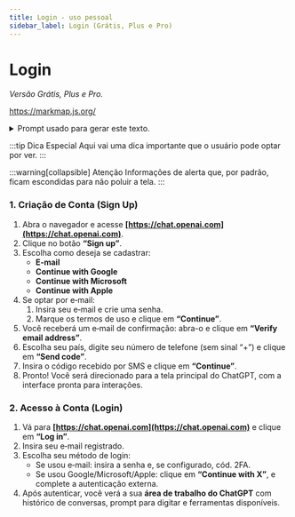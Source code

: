 ```yaml
---
title: Login - uso pessoal
sidebar_label: Login (Grátis, Plus e Pro)
---
```

# Login
*Versão Grátis, Plus e Pro.*

https://markmap.js.org/

<details>
<summary>Prompt usado para gerar este texto.</summary>
<div>
**Persona e Objetivo:**
Você é um especialista em experiência do usuário (UX Writer) e redator técnico. Seu objetivo é criar um guia de usuário passo a passo, claro, conciso e fácil de seguir, para a criação de conta e login no ChatGPT.
<br/>**Contexto:**
Este guia será publicado em uma base de conhecimento interna para ajudar funcionários de uma empresa que estão começando a usar a ferramenta, abrangendo tanto o acesso pessoal quanto o acesso corporativo via plano Team.
<br/>**Tarefa:**
Gere o guia passo a passo seguindo estritamente a estrutura e os requisitos abaixo.
</div>
</details>

:::tip Dica Especial
Aqui vai uma dica importante que o usuário pode optar por ver.
:::

:::warning[collapsible] Atenção
Informações de alerta que, por padrão, ficam escondidas para não poluir a tela.
:::

### 1. Criação de Conta (Sign Up)
1. Abra o navegador e acesse **[https://chat.openai.com](https://chat.openai.com)**.
2. Clique no botão **“Sign up”**.
3. Escolha como deseja se cadastrar:
   * **E‑mail**
   * **Continue with Google**
   * **Continue with Microsoft**
   * **Continue with Apple**
4. Se optar por e‑mail:
   1. Insira seu e‑mail e crie uma senha.
   2. Marque os termos de uso e clique em **“Continue”**.
5. Você receberá um e‑mail de confirmação: abra-o e clique em **“Verify email address”**. 
6. Escolha seu país, digite seu número de telefone (sem sinal “+”) e clique em **“Send code”**. 
7. Insira o código recebido por SMS e clique em **“Continue”**. 
8. Pronto! Você será direcionado para a tela principal do ChatGPT, com a interface pronta para interações.

### 2. Acesso à Conta (Login)
1. Vá para **[https://chat.openai.com](https://chat.openai.com)** e clique em **“Log in”**.
2. Insira seu e‑mail registrado.
3. Escolha seu método de login:
   * Se usou e‑mail: insira a senha e, se configurado, cód. 2FA.
   * Se usou Google/Microsoft/Apple: clique em **“Continue with X”**, e complete a autenticação externa.
4. Após autenticar, você verá a sua **área de trabalho do ChatGPT** com histórico de conversas, prompt para digitar e ferramentas disponíveis.

